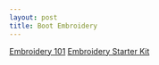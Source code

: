 ```yaml
---
layout: post
title: Boot Embroidery
---
```


[Embroidery 101](https://www.instructables.com/Embroidery-101/)
[Embroidery Starter Kit](https://www.amazon.com/gp/product/B091YJVTT2)